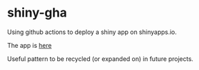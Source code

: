 # shiny-gha
Using github actions to deploy a shiny app on shinyapps.io. 

The app is [here](https://matt-portfolio.shinyapps.io/shiny-gha/)

Useful pattern to be recycled (or expanded on) in future projects.

